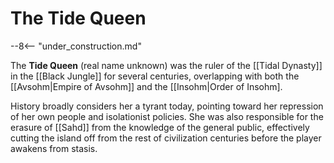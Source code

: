 # The Tide Queen

--8<-- "under_construction.md"

The **Tide Queen** (real name unknown) was the ruler of the [[Tidal Dynasty]] in the [[Black Jungle]] for several centuries, overlapping with both the [[Avsohm|Empire of Avsohm]] and the [[Insohm|Order of Insohm]. 

History broadly considers her a tyrant today, pointing toward her repression of her own people and isolationist policies. She was also responsible for the erasure of [[Sahd]] from the knowledge of the general public, effectively cutting the island off from the rest of civilization centuries before the player awakens from stasis.
